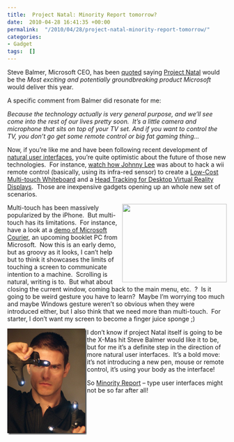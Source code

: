 ```yaml
---
title:  Project Natal: Minority Report tomorrow?
date:  2010-04-28 16:41:35 +00:00
permalink:  "/2010/04/28/project-natal-minority-report-tomorrow/"
categories:
- Gadget
tags:  []
---
```

<p>Steve Balmer, Microsoft CEO, has been <a href="http://blogs.zdnet.com/microsoft/?p=6020&amp;utm_source=feedburner&amp;utm_medium=feed&amp;utm_campaign=Feed%3A+zdnet%2Fmicrosoft+%28ZDNet+All+About+Microsoft%29">quoted</a> saying <a href="http://www.xbox.com/en-US/live/projectnatal/">Project Natal</a> would be the <em>Most exciting and potentially groundbreaking product Microsoft </em>would deliver this year.</p>  <p>A specific comment from Balmer did resonate for me:</p>  <p><em>Because the technology actually is very general purpose, and we’ll see come into the rest of our lives pretty soon.&#160; </em><em>It’s a little camera and microphone that sits on top of your TV set. And if you want to control the TV, you don’t go get some remote control or big fat gaming thing...</em></p>  <p>Now, if you’re like me and have been following recent development of <a href="http://en.wikipedia.org/wiki/Natural_user_interface">natural user interfaces</a>, you’re quite optimistic about the future of those new technologies.&#160; For instance, <a href="http://www.ted.com/talks/lang/eng/johnny_lee_demos_wii_remote_hacks.html">watch how Johnny Lee</a> was about to hack a wii remote control (basically, using its infra-red sensor) to create a <a href="http://www.youtube.com/watch?v=5s5EvhHy7eQ">Low-Cost Multi-touch Whiteboard</a> and a <a href="http://www.youtube.com/watch?v=Jd3-eiid-Uw">Head Tracking for Desktop Virtual Reality Displays</a>.&#160; Those are inexpensive gadgets opening up an whole new set of scenarios.</p>  <p><a href="http://www.youtube.com/watch?v=UmIgNfp-MdI"><img style="display:inline;margin-left:0;margin-right:0;" align="right" src="http://cache.gawker.com/assets/images/4/2009/09/500x_courier8.jpg" width="240" height="180" /></a>Multi-touch has been massively popularized by the iPhone.&#160; But multi-touch has its limitations.&#160; For instance, have a look at a <a href="http://www.youtube.com/watch?v=UmIgNfp-MdI">demo of Microsoft Courier</a>, an upcoming booklet PC from Microsoft.&#160; Now this is an early demo, but as groovy as it looks, I can’t help but to think it showcases the limits of touching a screen to communicate intention to a machine.&#160; Scrolling is natural, writing is to.&#160; But what about closing the current window, coming back to the main menu, etc.&#160; ?&#160; Is it going to be weird gesture you have to learn?&#160; Maybe I’m worrying too much and maybe Windows gesture weren’t so obvious when they were introduced either, but I also think that we need more than multi-touch.&#160; For starter, I don’t want my screen to become a finger juice sponge ;)</p>  <p><a href="http://www.imdb.com/title/tt0181689/"><img style="border-bottom:0;border-left:0;display:inline;margin-left:0;border-top:0;margin-right:0;border-right:0;" title="image" border="0" alt="image" align="left" src="assets/2010/4/project-natal-minority-report-tomorrow/image.png" width="183" height="244" /></a></p>  <p>I don’t know if project Natal itself is going to be the X-Mas hit Steve Balmer would like it to be, but for me it’s a definite step in the direction of more natural user interfaces.&#160; It’s a bold move:&#160; it’s not introducing a new pen, mouse or remote control, it’s using your body as the interface!</p>  <p>So <a href="http://www.imdb.com/title/tt0181689/">Minority Report</a> – type user interfaces might not be so far after all!<a href="assets/2010/4/project-natal-minority-report-tomorrow/image1.png"></a></p>